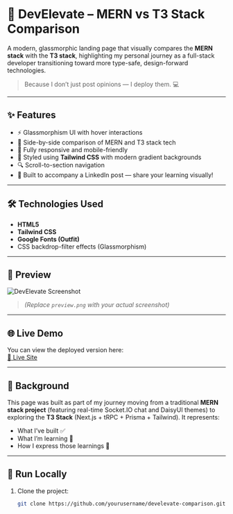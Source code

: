 # 🚀 DevElevate – MERN vs T3 Stack Comparison

A modern, glassmorphic landing page that visually compares the **MERN stack** with the **T3 stack**, highlighting my personal journey as a full-stack developer transitioning toward more type-safe, design-forward technologies.

> Because I don’t just post opinions — I deploy them. 💻

---

## ✨ Features

- ⚡ Glassmorphism UI with hover interactions
- 🧪 Side-by-side comparison of MERN and T3 stack tech
- 📱 Fully responsive and mobile-friendly
- 🎨 Styled using **Tailwind CSS** with modern gradient backgrounds
- 🔍 Scroll-to-section navigation
- 💬 Built to accompany a LinkedIn post — share your learning visually!

---

## 🛠️ Technologies Used

- **HTML5**
- **Tailwind CSS**
- **Google Fonts (Outfit)**
- CSS backdrop-filter effects (Glassmorphism)

---

## 📸 Preview

![DevElevate Screenshot](preview.png)

> *(Replace `preview.png` with your actual screenshot)*

---

## 🌐 Live Demo

You can view the deployed version here:  
[🔗 Live Site](https://your-deployment-link.vercel.app)

---

## 🧠 Background

This page was built as part of my journey moving from a traditional **MERN stack project** (featuring real-time Socket.IO chat and DaisyUI themes) to exploring the **T3 Stack** (Next.js + tRPC + Prisma + Tailwind). It represents:

- What I’ve built ✅  
- What I’m learning 🔄  
- How I express those learnings 🧠

---

## 🚀 Run Locally

1. Clone the project:
   ```bash
   git clone https://github.com/yourusername/develevate-comparison.git
